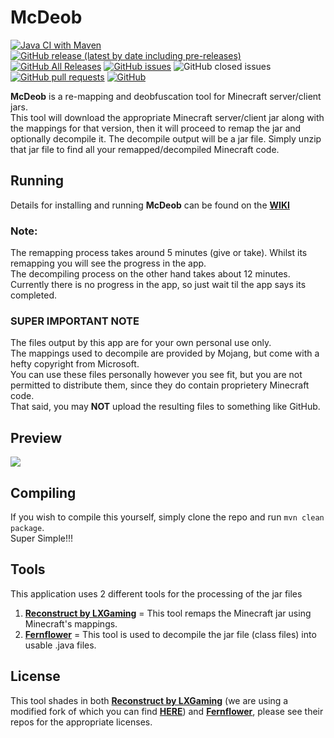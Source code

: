 # McDeob

[![Java CI with Maven](https://github.com/ShaneBeeStudios/McDeob/workflows/Java%20CI%20with%20Maven/badge.svg)](https://github.com/ShaneBeeStudios/McDeob/actions)
[![GitHub release (latest by date including pre-releases)](https://img.shields.io/github/v/release/ShaneBeeStudios/McDeob?include_prereleases)](https://github.com/ShaneBeeStudios/McDeob/releases/latest)
[![GitHub All Releases](https://img.shields.io/github/downloads/ShaneBeeStudios/McDeob/total)](https://github.com/ShaneBeeStudios/McDeob/releases)
[![GitHub issues](https://img.shields.io/github/issues/ShaneBeeStudios/McDeob)](https://github.com/ShaneBeeStudios/McDeob/issues)
![GitHub closed issues](https://img.shields.io/github/issues-closed/ShaneBeeStudios/McDeob)
[![GitHub pull requests](https://img.shields.io/github/issues-pr/ShaneBeeStudios/McDeob)](https://github.com/ShaneBeeStudios/McDeob/pulls)
[![GitHub](https://img.shields.io/github/license/ShaneBeeStudios/McDeob)](https://github.com/ShaneBeeStudios/McDeob/blob/master/LICENSE)

**McDeob** is a re-mapping and deobfuscation tool for Minecraft server/client jars.   
This tool will download the appropriate Minecraft server/client jar along with the mappings for that version, 
then it will proceed to remap the jar and optionally decompile it. The decompile output will be a jar file.
Simply unzip that jar file to find all your remapped/decompiled Minecraft code.

## Running
Details for installing and running **McDeob** can be found on the [**WIKI**](https://github.com/ShaneBeeStudios/McDeob/wiki)

### Note:
The remapping process takes around 5 minutes (give or take). Whilst its remapping you will see the progress in the app.   
The decompiling process on the other hand takes about 12 minutes. Currently there is no progress in the app, so just wait til the app says its completed. 

### SUPER IMPORTANT NOTE
The files output by this app are for your own personal use only.   
The mappings used to decompile are provided by Mojang, but come with a hefty copyright from Microsoft.   
You can use these files personally however you see fit, but you are not permitted to distribute them, since they do contain proprietery Minecraft code.    
That said, you may **NOT** upload the resulting files to something like GitHub.

## Preview
![](https://i.imgur.com/eOSuIGr.png)

## Compiling
If you wish to compile this yourself, simply clone the repo and run `mvn clean package`.   
Super Simple!!!

## Tools
This application uses 2 different tools for the processing of the jar files
1) [**Reconstruct by LXGaming**](https://github.com/LXGaming/Reconstruct) = This tool remaps the Minecraft jar using Minecraft's mappings. 
2) [**Fernflower**](https://github.com/fesh0r/fernflower) = This tool is used to decompile the jar file (class files) into usable .java files.

## License
This tool shades in both [**Reconstruct by LXGaming**](https://github.com/LXGaming/Reconstruct) (we are using a modified fork of which you can find [**HERE**](https://github.com/ShaneBeeStudios/Reconstruct)) and [**Fernflower**](https://github.com/fesh0r/fernflower),
please see their repos for the appropriate licenses. 
